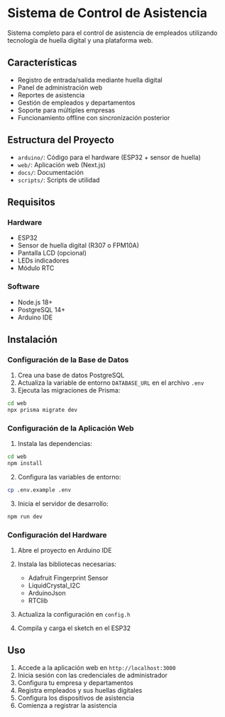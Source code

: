 # Sistema de Control de Asistencia

Sistema completo para el control de asistencia de empleados utilizando tecnología de huella digital y una plataforma web.

## Características

- Registro de entrada/salida mediante huella digital
- Panel de administración web
- Reportes de asistencia
- Gestión de empleados y departamentos
- Soporte para múltiples empresas
- Funcionamiento offline con sincronización posterior

## Estructura del Proyecto

- `arduino/`: Código para el hardware (ESP32 + sensor de huella)
- `web/`: Aplicación web (Next.js)
- `docs/`: Documentación
- `scripts/`: Scripts de utilidad

## Requisitos

### Hardware

- ESP32
- Sensor de huella digital (R307 o FPM10A)
- Pantalla LCD (opcional)
- LEDs indicadores
- Módulo RTC

### Software

- Node.js 18+
- PostgreSQL 14+
- Arduino IDE

## Instalación

### Configuración de la Base de Datos

1. Crea una base de datos PostgreSQL
2. Actualiza la variable de entorno `DATABASE_URL` en el archivo `.env`
3. Ejecuta las migraciones de Prisma:

```bash
cd web
npx prisma migrate dev
```

### Configuración de la Aplicación Web

1. Instala las dependencias:

```bash
cd web
npm install
```

2. Configura las variables de entorno:

```bash
cp .env.example .env
```

3. Inicia el servidor de desarrollo:

```bash
npm run dev
```

### Configuración del Hardware

1. Abre el proyecto en Arduino IDE
2. Instala las bibliotecas necesarias:

   - Adafruit Fingerprint Sensor
   - LiquidCrystal_I2C
   - ArduinoJson
   - RTClib

3. Actualiza la configuración en `config.h`
4. Compila y carga el sketch en el ESP32

## Uso

1. Accede a la aplicación web en `http://localhost:3000`
2. Inicia sesión con las credenciales de administrador
3. Configura tu empresa y departamentos
4. Registra empleados y sus huellas digitales
5. Configura los dispositivos de asistencia
6. Comienza a registrar la asistencia

